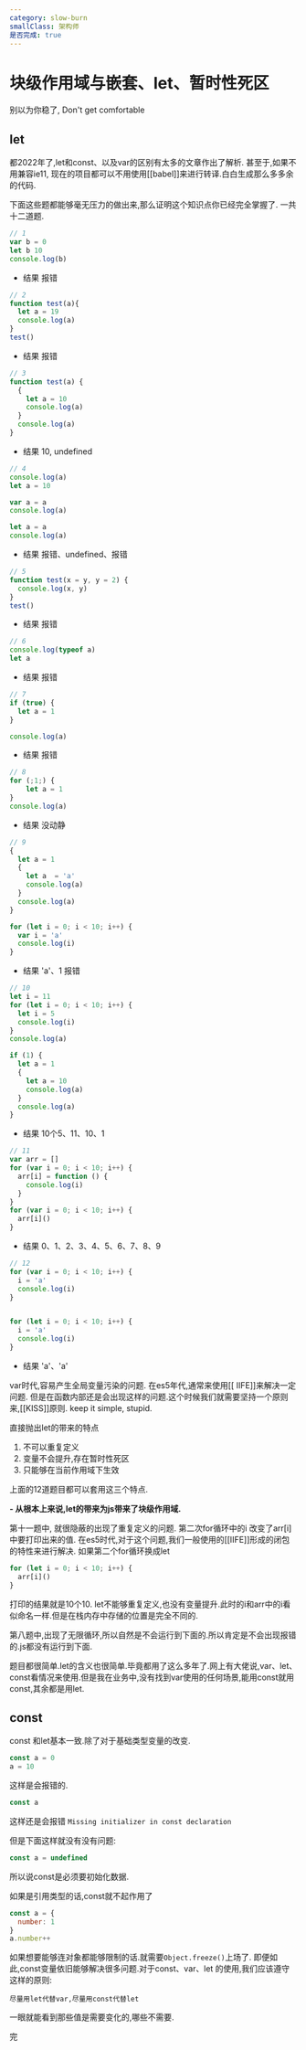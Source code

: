```yaml
---
category: slow-burn
smallClass: 架构师
是否完成: true
---
```



# 块级作用域与嵌套、let、暂时性死区

别以为你稳了,
Don't get comfortable

## let
都2022年了,let和const、以及var的区别有太多的文章作出了解析.
甚至于,如果不用兼容ie11, 现在的项目都可以不用使用[[babel]]来进行转译.白白生成那么多多余的代码.

下面这些题都能够毫无压力的做出来,那么证明这个知识点你已经完全掌握了. 一共十二道题.


```js
// 1
var b = 0
let b 10
console.log(b)
```
- 结果
	报错

```js
// 2
function test(a){
  let a = 19
  console.log(a)
}
test()
```
- 结果
	报错

```js
// 3
function test(a) {
  {
	let a = 10
	console.log(a)
  }
  console.log(a)
}
```
- 结果
	10, undefined

```js
// 4
console.log(a)
let a = 10

var a = a
console.log(a)

let a = a
console.log(a)
```
- 结果
	报错、undefined、报错

```js
// 5
function test(x = y, y = 2) {
  console.log(x, y)
}
test()
```
- 结果
	报错

```js
// 6
console.log(typeof a)
let a
```
- 结果
	报错

```js
// 7
if (true) {
  let a = 1
}

console.log(a)
```
- 结果
	报错

```js
// 8
for (;1;) {
	let a = 1
}
console.log(a)
```
- 结果
	没动静


```js
// 9
{
  let a = 1
  {
	let a  = 'a'
	console.log(a)
  }
  console.log(a)
}

for (let i = 0; i < 10; i++) {
  var i = 'a' 
  console.log(i)
}
```
- 结果
	'a'、1
	报错

```js
// 10
let i = 11
for (let i = 0; i < 10; i++) {
  let i = 5
  console.log(i)
} 
console.log(a)

if (1) {
  let a = 1
  {
	let a = 10
	console.log(a)
  }
  console.log(a)
}
```
- 结果
	10个5、11、10、1

```js
// 11
var arr = []
for (var i = 0; i < 10; i++) {
  arr[i] = function () {
	console.log(i)
  }
}
for (var i = 0; i < 10; i++) {
  arr[i]()
}
```
- 结果
	0、1、2、3、4、5、6、7、8、9
	
```js
// 12
for (var i = 0; i < 10; i++) {
  i = 'a'
  console.log(i)
}


for (let i = 0; i < 10; i++) {
  i = 'a'
  console.log(i)
}
```
- 结果
	'a'、'a'


 var时代,容易产生全局变量污染的问题. 在es5年代,通常来使用[[ IIFE]]来解决一定问题. 但是在函数内部还是会出现这样的问题.这个时候我们就需要坚持一个原则来,[[KISS]]原则. keep it simple, stupid.
 
 直接抛出let的带来的特点
 1. 不可以重复定义
 2. 变量不会提升,存在暂时性死区
 3. 只能够在当前作用域下生效

上面的12道题目都可以套用这三个特点.

**- 从根本上来说,let的带来为js带来了块级作用域.**

第十一题中, 就很隐蔽的出现了重复定义的问题. 第二次for循环中的i 改变了arr[i]中要打印出来的值. 在es5时代,对于这个问题,我们一般使用的[[IIFE]]形成的闭包的特性来进行解决. 
如果第二个for循环换成let
```js
for (let i = 0; i < 10; i++) {
  arr[i]()
}
```

打印的结果就是10个10. let不能够重复定义,也没有变量提升.此时的i和arr中的i看似命名一样.但是在栈内存中存储的位置是完全不同的.

第八题中,出现了无限循环,所以自然是不会运行到下面的.所以肯定是不会出现报错的.js都没有运行到下面.

题目都很简单.let的含义也很简单.毕竟都用了这么多年了.网上有大佬说,var、let、const看情况来使用.但是我在业务中,没有找到var使用的任何场景,能用const就用const,其余都是用let.


## const

const 和let基本一致.除了对于基础类型变量的改变.
```js
const a = 0
a = 10
```

这样是会报错的.

```js
const a 
```

这样还是会报错 `Missing initializer in const declaration`

但是下面这样就没有没有问题:

```js
const a = undefined
```

所以说const是必须要初始化数据.

如果是引用类型的话,const就不起作用了

```js
const a = {
  number: 1
}
a.number++
```

如果想要能够连对象都能够限制的话.就需要`Object.freeze()`上场了.
即便如此,const变量依旧能够解决很多问题.对于const、var、let 的使用,我们应该遵守这样的原则:

	尽量用let代替var,尽量用const代替let

一眼就能看到那些值是需要变化的,哪些不需要. 

完
